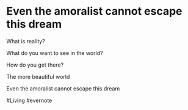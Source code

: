 # Even the amoralist cannot escape this dream

What is reality?

What do you want to see in the world?

How do you get there?

The more beautiful world

Even the amoralist cannot escape this dream

\#Living #evernote

